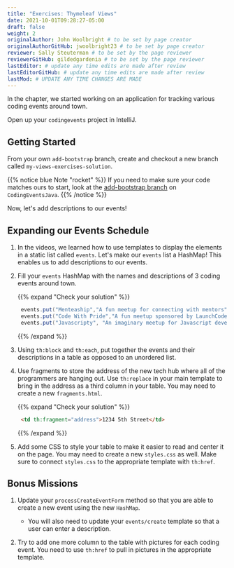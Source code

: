 ```yaml
---
title: "Exercises: Thymeleaf Views"
date: 2021-10-01T09:28:27-05:00
draft: false
weight: 2
originalAuthor: John Woolbright # to be set by page creator
originalAuthorGitHub: jwoolbright23 # to be set by page creator
reviewer: Sally Steuterman # to be set by the page reviewer
reviewerGitHub: gildedgardenia # to be set by the page reviewer
lastEditor: # update any time edits are made after review
lastEditorGitHub: # update any time edits are made after review
lastMod: # UPDATE ANY TIME CHANGES ARE MADE
---
```


In the chapter, we started working on an application for tracking various
coding events around town.

Open up your `codingevents` project in IntelliJ.

## Getting Started

From your own `add-bootstrap` branch, create and checkout a new branch called `my-views-exercises-solution`.

{{% notice blue Note "rocket" %}}
If you need to make sure your code matches ours to start, look at the [add-bootstrap branch](https://github.com/LaunchCodeEducation/CodingEventsJava/tree/add-bootstrap)  on `CodingEventsJava`.
{{% /notice %}}

Now, let's add descriptions to our events!

## Expanding our Events Schedule

1. In the videos, we learned how to use templates to display the elements in a static list called `events`. Let's make our `events` list a HashMap! This enables us to add descriptions to our events.

2. Fill your `events` HashMap with the names and descriptions of 3 coding events around town.

   {{% expand "Check your solution" %}}

   ```java
    events.put("Menteaship","A fun meetup for connecting with mentors");
    events.put("Code With Pride","A fun meetup sponsored by LaunchCode");
    events.put("Javascripty", "An imaginary meetup for Javascript developers");
   ```
   {{% /expand %}}

3. Using `th:block` and `th:each`, put together the events and their descriptions in a table as opposed to an unordered list.

4. Use fragments to store the address of the new tech hub where all of the programmers are hanging out. Use `th:replace` in your main template to bring in the address as a third column in your table. You may need to create a new `fragments.html`.

   {{% expand "Check your solution" %}}

   ```html
    <td th:fragment="address">1234 5th Street</td>
   ```
   {{% /expand %}}

5. Add some CSS to style your table to make it easier to read and center it on the page. You may need to create a new `styles.css` as well. Make sure to connect `styles.css` to the appropriate template with `th:href`.

## Bonus Missions

1. Update your `processCreateEventForm` method so that you are able to create a new event using the new `HashMap`.

   - You will also need to update your `events/create` template so that a user can enter a description.

1. Try to add one more column to the table with pictures for each coding event. You need to use `th:href` to pull in pictures in the appropriate template.